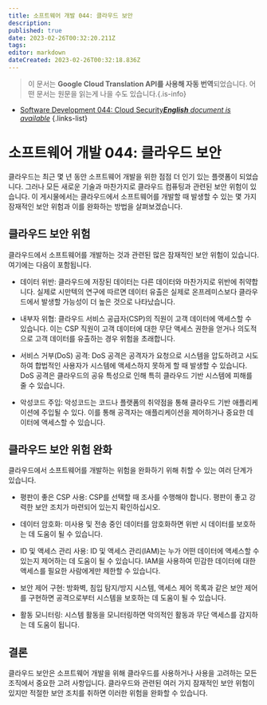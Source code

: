 ```yaml
---
title: 소프트웨어 개발 044: 클라우드 보안
description: 
published: true
date: 2023-02-26T00:32:20.211Z
tags: 
editor: markdown
dateCreated: 2023-02-26T00:32:18.836Z
---
```


> 이 문서는 **Google Cloud Translation API를 사용해 자동 번역**되었습니다.
어떤 문서는 원문을 읽는게 나을 수도 있습니다.{.is-info}



- [Software Development 044: Cloud Security***English** document is available*](/en/Knowledge-base/Software-Development/Learning/software-development-044-cloud-security)
{.links-list}


# 소프트웨어 개발 044: 클라우드 보안

클라우드는 최근 몇 년 동안 소프트웨어 개발을 위한 점점 더 인기 있는 플랫폼이 되었습니다. 그러나 모든 새로운 기술과 마찬가지로 클라우드 컴퓨팅과 관련된 보안 위험이 있습니다. 이 게시물에서는 클라우드에서 소프트웨어를 개발할 때 발생할 수 있는 몇 가지 잠재적인 보안 위험과 이를 완화하는 방법을 살펴보겠습니다.

## 클라우드 보안 위험

클라우드에서 소프트웨어를 개발하는 것과 관련된 많은 잠재적인 보안 위험이 있습니다. 여기에는 다음이 포함됩니다.

* 데이터 위반: 클라우드에 저장된 데이터는 다른 데이터와 마찬가지로 위반에 취약합니다. 실제로 시만텍의 연구에 따르면 데이터 유출은 실제로 온프레미스보다 클라우드에서 발생할 가능성이 더 높은 것으로 나타났습니다.

* 내부자 위협: 클라우드 서비스 공급자(CSP)의 직원이 고객 데이터에 액세스할 수 있습니다. 이는 CSP 직원이 고객 데이터에 대한 무단 액세스 권한을 얻거나 의도적으로 고객 데이터를 유출하는 경우 위험을 초래합니다.

* 서비스 거부(DoS) 공격: DoS 공격은 공격자가 요청으로 시스템을 압도하려고 시도하여 합법적인 사용자가 시스템에 액세스하지 못하게 할 때 발생할 수 있습니다. DoS 공격은 클라우드의 공유 특성으로 인해 특히 클라우드 기반 시스템에 피해를 줄 수 있습니다.

* 악성코드 주입: 악성코드는 코드나 플랫폼의 취약점을 통해 클라우드 기반 애플리케이션에 주입될 수 있다. 이를 통해 공격자는 애플리케이션을 제어하거나 중요한 데이터에 액세스할 수 있습니다.

## 클라우드 보안 위험 완화

클라우드에서 소프트웨어를 개발하는 위험을 완화하기 위해 취할 수 있는 여러 단계가 있습니다.

* 평판이 좋은 CSP 사용: CSP를 선택할 때 조사를 수행해야 합니다. 평판이 좋고 강력한 보안 조치가 마련되어 있는지 확인하십시오.

* 데이터 암호화: 미사용 및 전송 중인 데이터를 암호화하면 위반 시 데이터를 보호하는 데 도움이 될 수 있습니다.

* ID 및 액세스 관리 사용: ID 및 액세스 관리(IAM)는 누가 어떤 데이터에 액세스할 수 있는지 제어하는 데 도움이 될 수 있습니다. IAM을 사용하여 민감한 데이터에 대한 액세스를 필요한 사람에게만 제한할 수 있습니다.

* 보안 제어 구현: 방화벽, 침입 탐지/방지 시스템, 액세스 제어 목록과 같은 보안 제어를 구현하면 공격으로부터 시스템을 보호하는 데 도움이 될 수 있습니다.

* 활동 모니터링: 시스템 활동을 모니터링하면 악의적인 활동과 무단 액세스를 감지하는 데 도움이 됩니다.

## 결론

클라우드 보안은 소프트웨어 개발을 위해 클라우드를 사용하거나 사용을 고려하는 모든 조직에서 중요한 고려 사항입니다. 클라우드와 관련된 여러 가지 잠재적인 보안 위험이 있지만 적절한 보안 조치를 취하면 이러한 위험을 완화할 수 있습니다.